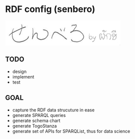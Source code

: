 # RDF config (senbero)

![](assets/senbero-logo.png)

## TODO

* design
* implement
* test

## GOAL

* capture the RDF data strucuture in ease
* generate SPARQL queries
* generate schema chart
* generate TogoStanza
* generate set of APIs for SPARQList, thus for data science


